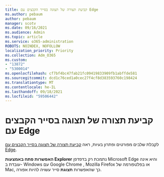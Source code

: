 ```yaml
---
title: קביעת תצורה של תצוגה בסייר הקבצים עם Edge
ms.author: pebaum
author: pebaum
manager: scotv
ms.date: 09/16/2021
ms.audience: Admin
ms.topic: article
ms.service: o365-administration
ROBOTS: NOINDEX, NOFOLLOW
localization_priority: Priority
ms.collection: Adm_O365
ms.custom:
- "13872"
- "5300014"
ms.openlocfilehash: cf7bf4bc47fab21fc09419833909fb1abffde581
ms.sourcegitcommit: dcd1c76ced1a0cec27f4cf8d383593760c198424
ms.translationtype: MT
ms.contentlocale: he-IL
ms.lasthandoff: 09/18/2021
ms.locfileid: "59506442"
---
```

# <a name="configure-view-in-file-explorer-with-edge"></a>קביעת תצורה של תצוגה בסייר הקבצים עם Edge

לקבלת שלבים מפורטים ופתרון בעיות, ראה [קביעת תצורה של תצוגה בסייר הקבצים עם Edge](https://docs.microsoft.com/SharePoint/sharepoint-view-in-edge#configure-view-in-file-explorer-with-edge).

**האפשרות פתח באמצעות Explorer** נתמכת רק בדפדפן Microsoft Edge והיא אינה עובדת ב- Windows עם Google Chrome , Mozilla Firefox או בפלטפורמה של Mac, כך שהאפשרות **תצוגת** סייר עשויה להיות אפורה.